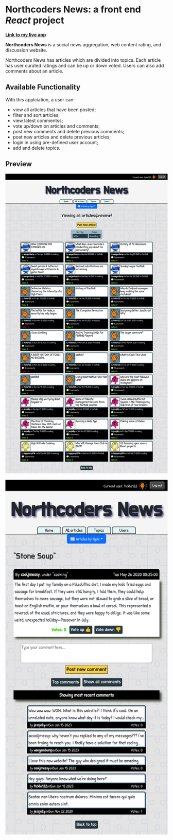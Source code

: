 # **Northcoders News**: a front end *React* project

**[Link to my live app](
nc-news-react-app.netlify.app)**

**Northcoders News** is a social news aggregation, web content rating, and discussion website.

Northcoders News has articles which are divided into topics. Each article has user curated ratings and can be up or down voted. Users can also add comments about an article.

## Available Functionality

With this applciation, a user can: 
- view all articles that have been posted;
- filter and sort articles;
- view latest commentss;
- vote up/down on articles and comments;
- post new comments and delete previous comments;
- post new articles and delete previous articles;
- login in using pre-defined user account;
- add and delete topics.

## Preview
<img src="./Screenshots/localhost_3000_articles_sort_by=title&order=DESC.png" width="600px"/> 
<br />  <br /> 
<img src="./Screenshots/localhost_3000_articles_35(iPad Air).png" width="600px"/>  
